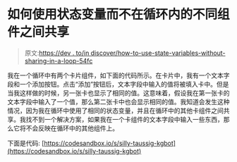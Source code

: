 # 如何使用状态变量而不在循环内的不同组件之间共享

> 原文:[https://dev . to/in discover/how-to-use-state-variables-without-sharing-in-a-loop-54fc](https://dev.to/indiscover/how-to-use-state-variables-without-sharing-among-different-components-inside-a-loop-54fc)

我在一个循环中有两个卡片组件，如下面的代码所示。在卡片中，我有一个文本字段和一个添加按钮。点击“添加”按钮后，文本字段中输入的值将被填入卡中。但是当我这样做的时候，另一张卡也显示了相同的值。这意味着，假设我在第一张卡的文本字段中输入了一个值，那么第二张卡中也会显示相同的值。我知道会发生这种情况，因为我在循环中使用了相同的状态变量，并且在循环中的其他卡组件之间共享。我找不到一个解决方案，如果我在一个卡组件的文本字段中输入一些东西，那么它将不会反映在循环中的其他组件上。

下面是代码:
[https://codesandbox.io/s/silly-taussig-kgbot](https://codesandbox.io/s/silly-taussig-kgbot)